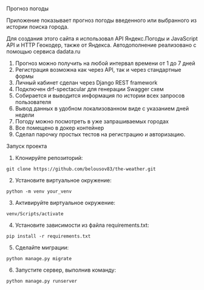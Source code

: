 # 

Прогноз погоды

Приложение показывает прогноз погоды введенного или выбранного из истории поиска города.

Для создания этого сайта я использовал API Яндекс.Погоды и JavaScript API и HTTP Геокодер, также от Яндекса.
Автодополнение реализовано с помощью сервиса dadata.ru

1. Прогноз можно получить на любой интервал времени от 1 до 7 дней
2. Регистрация возможна как через API, так и через стандартные формы
3. Личный кабинет сделан через Django REST framework
4. Подключен drf-spectacular для генерации Swagger схем
4. Собирается и выводится информация по истории всех запросов пользователя
5. Вывод данных в удобном локализованном виде с указанием дней недели
6. Погоду можно посмотреть в уже запрашиваемых городах
7. Все помещено в докер контейнер
8. Сделал парочку простых тестов на регистрацию и авторизацию.



Запуск проекта


1. Клонируйте репозиторий:

```
git clone https://github.com/belousov83/the-weather.git
```

2. Установите виртуальное окружение:

```
python -m venv your_venv
``` 

3. Активируйте виртуальное окружение:
```
venv/Scripts/activate
```

4. Установите зависимости из файла requirements.txt:
```
pip install -r requirements.txt
```

5. Сделайте миграции:
```
python manage.py migrate
```

6. Запустите сервер, выполнив команду:
```
python manage.py runserver
```
